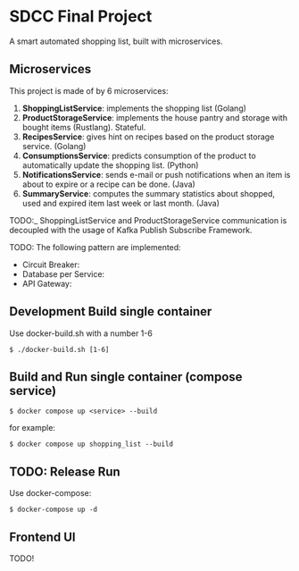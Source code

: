 # SDCC Final Project
A smart automated shopping list, built with microservices.

## Microservices
This project is made of by 6 microservices:

1. **ShoppingListService**: implements the shopping list (Golang)
2. **ProductStorageService**: implements the house pantry and storage with bought items (Rustlang). Stateful.
3. **RecipesService**: gives hint on recipes based on the product storage service. (Golang)
4. **ConsumptionsService**: predicts consumption of the product to automatically update the shopping list. (Python)
5. **NotificationsService**: sends e-mail or push notifications when an item is about to expire or a recipe can be done. (Java)
6. **SummaryService**: computes the summary statistics about shopped, used and expired item last week or last month. (Java)

TODO:_ ShoppingListService and ProductStorageService communication is decoupled with the usage of Kafka Publish Subscribe Framework.

TODO: The following pattern are implemented:

- Circuit Breaker:
- Database per Service:
- API Gateway:

## Development Build single container

Use docker-build.sh with a number 1-6

```console
$ ./docker-build.sh [1-6]
```
## Build and Run single container (compose service)

```console
$ docker compose up <service> --build
```
for example:
```console
$ docker compose up shopping_list --build
```

## TODO: Release Run

Use docker-compose:

```console
$ docker-compose up -d
```

## Frontend UI

TODO!